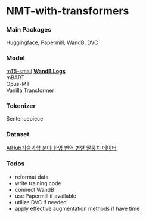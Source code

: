 # NMT-with-transformers

### Main Packages  
Huggingface, Papermill, WandB, DVC

### Model  
[mT5-small](https://huggingface.co/mt5-small) [**WandB Logs**](https://wandb.ai/dotsnangles/en2ko-translator-mt5-small)  
mBART  
Opus-MT  
Vanilla Transformer

### Tokenizer
Sentencepiece

### Dataset  
[AIHub기술과학 분야 한영 번역 병렬 말뭉치 데이터](https://aihub.or.kr/aihubdata/data/view.do?currMenu=115&topMenu=100&aihubDataSe=realm&dataSetSn=71266)

### Todos  
- reformat data
- write training code
- connect WandB
- use Papermill if available
- utilize DVC if needed
- apply effective augmentation methods if have time

